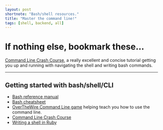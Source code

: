 ```yaml
---
layout: post
shortnote: "Bash/shell resources."
title: "Master the command line!"
tags: [shell, backend, all]
---
```

# If nothing else, bookmark these...
[Command Line Crash Course]([http://cli.learncodethehardway.org/book/), a really excellent and concise tutorial getting you up and running with navigating the shell and writing bash commands.

<hr>

## Getting started with bash/shell/CLI

* [Bash reference manual](http://www.gnu.org/software/bash/manual/bashref.html)
* [Bash cheatsheet](http://cli.learncodethehardway.org/bash_cheat_sheet.pdf)
* [OverTheWire Command Line game](http://overthewire.org/wargames/bandit/) helping teach you how to use the command line.
* [Command Line Crash Course]([http://cli.learncodethehardway.org/book/)
* [Writing a shell in Ruby](http://www.blackbytes.info/2016/07/writing-a-shell-in-ruby/?utm_source=rubyweekly&utm_medium=email)
